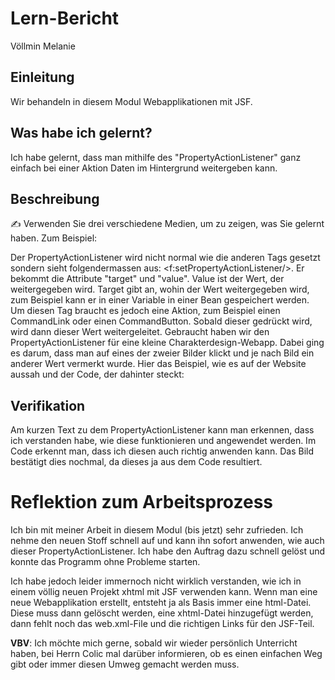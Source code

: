 # Lern-Bericht
Völlmin Melanie

## Einleitung

Wir behandeln in diesem Modul Webapplikationen mit JSF.

## Was habe ich gelernt?

Ich habe gelernt, dass man mithilfe des "PropertyActionListener" ganz einfach bei einer Aktion Daten im Hintergrund weitergeben kann.

## Beschreibung

✍️ Verwenden Sie drei verschiedene Medien, um zu zeigen, was Sie gelernt haben. Zum Beispiel:

Der PropertyActionListener wird nicht normal wie die anderen Tags gesetzt sondern sieht folgendermassen aus: <f:setPropertyActionListener/>. Er bekommt die Attribute "target" und "value". Value ist der Wert, der weitergegeben wird. Target gibt an, wohin der Wert weitergegeben wird, zum Beispiel kann er in einer Variable in einer Bean gespeichert werden. Um diesen Tag braucht es jedoch eine Aktion, zum Beispiel einen CommandLink oder einen CommandButton. Sobald dieser gedrückt wird, wird dann dieser Wert weitergeleitet.
Gebraucht haben wir den PropertyActionListener für eine kleine Charakterdesign-Webapp. Dabei ging es darum, dass man auf eines der zweier Bilder klickt und je nach Bild ein anderer Wert vermerkt wurde. Hier das Beispiel, wie es auf der Website aussah und der Code, der dahinter steckt: 


## Verifikation

Am kurzen Text zu dem PropertyActionListener kann man erkennen, dass ich verstanden habe, wie diese funktionieren und angewendet werden. Im Code erkennt man, dass ich diesen auch richtig anwenden kann. Das Bild bestätigt dies nochmal, da dieses ja aus dem Code resultiert.

# Reflektion zum Arbeitsprozess

Ich bin mit meiner Arbeit in diesem Modul (bis jetzt) sehr zufrieden. Ich nehme den neuen Stoff schnell auf und kann ihn sofort anwenden, wie auch dieser PropertyActionListener. Ich habe den Auftrag dazu schnell gelöst und konnte das Programm ohne Probleme starten.

Ich habe jedoch leider immernoch nicht wirklich verstanden, wie ich in einem völlig neuen Projekt xhtml mit JSF verwenden kann. Wenn man eine neue Webapplikation erstellt, entsteht ja als Basis immer eine html-Datei. Diese muss dann gelöscht werden, eine xhtml-Datei hinzugefügt werden, dann fehlt noch das web.xml-File und die richtigen Links für den JSF-Teil.

**VBV**: Ich möchte mich gerne, sobald wir wieder persönlich Unterricht haben, bei Herrn Colic mal darüber informieren, ob es einen einfachen Weg gibt oder immer diesen Umweg gemacht werden muss. 
